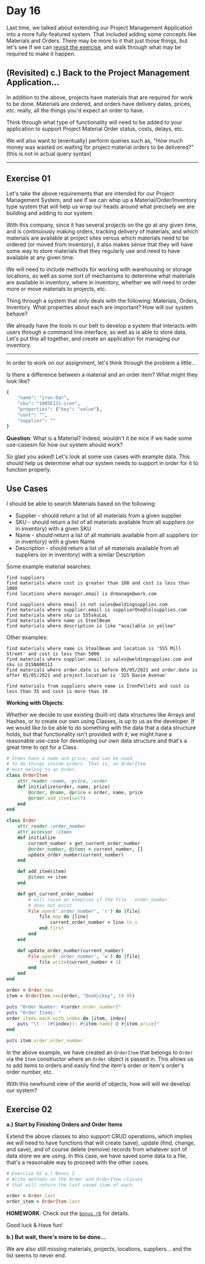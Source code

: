 # Day 16  
  
Last time, we talked about extending our Project Management Application into a more fully-featured system. That included adding some concepts like Materials and Orders. There may be more to it that just those things, but let's see if we can [revisit the exercise](https://github.com/compsciacademy/fulltime-program-2021-Q2/tree/main/Week03/Day15#day-15), and walk through what may be required to make it happen.  
  


## (Revisited) c.) Back to the Project Management Application...

In addition to the above, projects have materials that are required for work to be done. Materials are ordered, and orders have delivery dates, prices, etc. really, all the things you'd expect an order to have.

Think through what type of functionality will need to be added to your application to support Project Material Order status, costs, delays, etc.

We will also want to (eventually) perform queries such as, "How much money was wasted on waiting for project material orders to be delivered?" (this is not in actual query syntax)  
  
---

## Exercise 01  
  
Let's take the above requirements that are intended for our Project Management System, and see if we can whip up a Material/Order/Inventory type system that will help us wrap our heads around what precisely we are building and adding to our system.  
  
With this company, since it has several projects on the go at any given time, and is continuously making orders, tracking delivery of materials, and which materials are available at project sites versus which materials need to be ordered (or moved from inventory), it also makes sense that they will have some way to store materials that they regularly use and need to have available at any given time.  
  
We will need to include methods for working with warehousing or storage locations, as well as some sort of mechanisms to determine what materials are available in inventory, where in inventory, whether we will need to order more or move materials to projects, etc.  
  
Thing through a system that only deals with the following: Materials, Orders, Inventory. What properties about each are important? How will our system behave?  
  
We already have the tools in our belt to develop a system that interacts with users through a command line interface, as well as is able to store data. Let's put this all together, and create an application for managing our inventory.  
  
---

In order to work on our assignment, let's think through the problem a little...  
  
Is there a difference between a material and an order item? What might they look like?  
```ruby
{
    "name": "iron-bar",
    "sku": "1005E111-iron",
    "properties": {"key": "value"},
    "cost": "",
    "supplier": ""
}
```

**Question**: What is a Material? Indeed, wouldn't it be nice if we hade some use-casesm for how our system should work?  
  
So glad you asked! Let's look at some use cases with example data. This should help us determine what our system needs to support in order for it to function properly.  
  
## Use Cases  
  
I should be able to search Materials based on the following:  
  
  * Supplier - should return a list of all materials from a given supplier
  * SKU - should return a list of all materials available from all suppliers (or in inventory) with a given SKU
  * Name - should return a list of all materials available from all suppliers (or in inventory) with a given Name
  * Description - should return a list of all materials available from all suppliers (or in inventory) with a similar Description

Some example material searches:  
  
```
find suppliers
find materials where cost is greater than 100 and cost is less than 1000
find locations where manager.email is drmanage@work.com

find suppliers where email is not sales@weldingsupplies.com
find materials where supplier.email is supplierOne@lolsupplies.com
find materials where sku is 555skuLoL
find materials where name is SteelBeam
find materials where description is like "available in yellow"
```

Other examples:  
```
find materials where name is StealBeam and location is '555 Mill Street' and cost is less than 5000
find materials where supplier.email is sales@weldingsupplies.com and sku is D15NA00111
find materials where order.date is before 05/05/2021 and order.date is after 01/05/2021 and project.location is '325 Davie Avenue'

find materials from suppliers where name is IronPellets and cost is less than 35 and cost is more than 10
```

**Working with Objects**:  
  
Whether we decide to use existing (built-in) data structures like Arrays and Hashes, or to create our own using Classes,
is up to us as the developer. If we would like to be able to do something with the data that a data structure holds, but
that functionality isn't provided with it, we might have a reasonable use-case for developing our own data structure and
that's a great time to opt for a Class.  
  
```ruby  
# Items have a name and price, and can be used
# to do things inside orders. That is, an OrderItem
# must belong to an Order.
class OrderItem
    attr_reader :name, :price, :order
    def initialize(order, name, price)
        @order, @name, @price = order, name, price
        @order.add_item(self)
    end
end

class Order
    attr_reader :order_number
    attr_accessor :items
    def initialize
        current_number = get_current_order_number
        @order_number, @items = current_number, []
        update_order_number(current_number)
    end

    def add_item(item)
        @items << item
    end

    def get_current_order_number
        # will raise an exeption if the file `.order_number`
        # does not exist
        File.open('.order_number', 'r') do |file|
            file.map do |line| 
                current_order_number = line.to_i
            end.first
        end
    end

    def update_order_number(current_number)
        File.open('.order_number', 'w') do |file|
            file.write(current_number + 1)
        end
    end
end

order = Order.new
item = OrderItem.new(order, "DooHickey", 19.95)

puts "Order Number: #{order.order_number}"
puts "Order Items: "
order.items.each_with_index do |item, index|
    puts "\t - (#{index}): #{item.name} @ #{item.price}"
end

puts item.order.order_number
```

In the above example, we have created an `OrderItem` that belongs to `Order` via the `Item`
constructor where an `Order` object is passed in. This allows us to add items to orders and
easily find the item's order or item's order's order number, etc.  
  
With this newfound view of the world of objects, how will will we develop our system?  
  
## Exercise 02
  
**a.) Start by Finishing Orders and Order Items**  
  
Extend the above classes to also support CRUD operations, which implies we will need to have functions that will create (save), update (find, change, and save), and of course delete (remove) records from whatever sort of data store we are using. In this case, we have saved some data to a file, that's a reasonable way to proceed with the other cases.  
  
```ruby
# Exercise 02 a.) Bonus I
# Write methods on the Order and OrderItem classes
# that will return the last saved item of each.  

order = Order.last
order_item = OrderItem.last
```   
   
**HOMEWORK**: Check out the [`bonus.rb`](https://github.com/compsciacademy/fulltime-program-2021-Q2/blob/main/Week04/Day16/Exercise02/Bonus_I/bonus.rb#L43) for details.  
  
Good luck & Have fun!  
  
**b.) But wait, there's more to be done...**  
   
We are also still missing materials, projects, locations, suppliers... and the list seems to never end.    
  